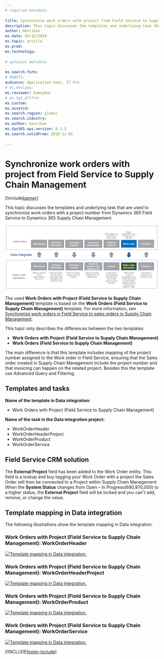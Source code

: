 ```yaml
---
# required metadata

title: Synchronize work orders with project from Field Service to Supply Chain Management
description: This topic discusses the templates and underlying task that are used to synchronize work orders with a project number from Dynamics 365 Field Service to Dynamics 365 Supply Chain Management.
author: Henrikan
ms.date: 03/12/2019
ms.topic: article
ms.prod: 
ms.technology: 

# optional metadata

ms.search.form: 
# ROBOTS: 
audience: Application User, IT Pro
# ms.devlang: 
ms.reviewer: kamaybac
# ms.tgt_pltfrm: 
ms.custom: 
ms.assetid: 
ms.search.region: global
ms.search.industry: 
ms.author: henrikan
ms.dyn365.ops.version: 8.1.3 
ms.search.validFrom: 2018-12-01

---
```


# Synchronize work orders with project from Field Service to Supply Chain Management

[!include[banner](../includes/banner.md)]

This topic discusses the templates and underlying task that are used to synchronize work orders with a project number from Dynamics 365 Field Service to Dynamics 365 Supply Chain Management.

[![Synchronization of business processes between Supply Chain Management and Field Service.](./media/FSSOprojectOW.png)](./media/FSSOprojectOW.png)

The used **Work Orders with Project (Field Service to Supply Chain Management)** template is based on the **Work Orders (Field Service to Supply Chain Management)** template. For more information, see [Synchronize work orders in Field Service to sales orders in Supply Chain Management](/dynamics365/unified-operations/supply-chain/sales-marketing/field-service-work-order).

This topic only describes the differences between the two templates:
- **Work Orders with Project (Field Service to Supply Chain Management)**
- **Work Orders (Field Service to Supply Chain Management)**

The main difference is that this template includes mapping of the project number assigned to the Work order in Field Service, ensuring that the Sales order created in Supply Chain Management include the project number and that invoicing can happen on the related project. Besides this the template use Advanced Query and Filtering.

## Templates and tasks

**Name of the template in Data integration:**

- Work Orders with Project (Field Service to Supply Chain Management)

**Name of the task in the Data integration project:**

- WorkOrderHeader
- WorkOrderHeaderProject
- WorkOrderProduct
- WorkOrderService

## Field Service CRM solution
The **External Project** field has been added to the Work Order entity. This field is a lookup and buy tagging your Work Order with a project the Sales Order will then be connected to a Project within Supply Chain Management. When the **System Status** changes from Open – In Progress(690,970,000) to a higher status, the **External Project** field will be locked and you can't add, remove, or change the value.

## Template mapping in Data integration

The following illustrations show the template mapping in Data integration.

### Work Orders with Project (Field Service to Supply Chain Management): WorkOrderHeader

[![Template mapping in Data integration.](./media/FSWOP1.png)](./media/FSWOP1.png)

### Work Orders with Project (Field Service to Supply Chain Management): WorkOrderHeaderProject

[![Template mapping in Data integration.](./media/FSWOP2.png)](./media/FSWOP2.png)

### Work Orders with Project (Field Service to Supply Chain Management): WorkOrderProduct

[![Template mapping in Data integration.](./media/FSWOP3.png)](./media/FSWOP3.png)

### Work Orders with Project (Field Service to Supply Chain Management): WorkOrderService

[![Template mapping in Data integration.](./media/FSWOP4.png)](./media/FSWOP4.png)


[!INCLUDE[footer-include](../../includes/footer-banner.md)]